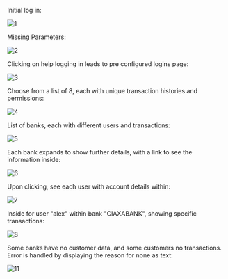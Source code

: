 Initial log in:

![1](https://user-images.githubusercontent.com/50964947/95616843-660af900-0a62-11eb-97fc-265ec8d4640d.PNG)

Missing Parameters:

![2](https://user-images.githubusercontent.com/50964947/95616906-7f13aa00-0a62-11eb-9141-eff6e5bd162c.PNG)

Clicking on help logging in leads to pre configured logins page:

![3](https://user-images.githubusercontent.com/50964947/95616994-a2d6f000-0a62-11eb-9d3f-4375278773e2.PNG)

Choose from a list of 8, each with unique transaction histories and permissions:

![4](https://user-images.githubusercontent.com/50964947/95617084-c437dc00-0a62-11eb-9ea1-23e0be5b6ad7.png)

List of banks, each with different users and transactions:

![5](https://user-images.githubusercontent.com/50964947/95617178-eb8ea900-0a62-11eb-9c71-e0ea15d2350b.PNG)

Each bank expands to show further details, with a link to see the information inside:

![6](https://user-images.githubusercontent.com/50964947/95617253-07924a80-0a63-11eb-912c-a84fe38708fa.PNG)

Upon clicking, see each user with account details within:

![7](https://user-images.githubusercontent.com/50964947/95617300-1ed13800-0a63-11eb-8876-f02f8108cfc2.PNG)

Inside for user "alex" within bank "CIAXABANK", showing specific transactions:

![8](https://user-images.githubusercontent.com/50964947/95617356-34def880-0a63-11eb-817a-743869555046.PNG)

Some banks have no customer data, and some customers no transactions. Error is handled by displaying the reason for none as text:

![11](https://user-images.githubusercontent.com/50964947/95617462-5fc94c80-0a63-11eb-9b65-8206c70b815e.PNG)
